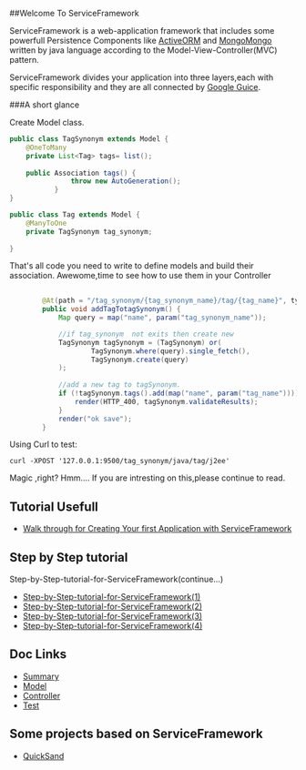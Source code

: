##Welcome To ServiceFramework

ServiceFramework is  a web-application framework that includes some powerfull Persistence Components 
like [ActiveORM](https://github.com/allwefantasy/active_orm) and [MongoMongo](https://github.com/allwefantasy/mongomongo)
written by  java language according to the Model-View-Controller(MVC) pattern.

ServiceFramework divides your application into three layers,each with specific responsibility and they are all connected 
by [Google Guice](http://code.google.com/p/google-guice/).


###A short glance

Create Model class.

```java
public class TagSynonym extends Model {
    @OneToMany
    private List<Tag> tags= list();
		
	public Association tags() {
	           throw new AutoGeneration();
	       }
}

public class Tag extends Model {
    @ManyToOne
    private TagSynonym tag_synonym;
	
}

```

That's all code you need to write to define models and build their association.
Awewome,time to see how to use them in your Controller

```java
        
		@At(path = "/tag_synonym/{tag_synonym_name}/tag/{tag_name}", types = POST)
        public void addTagTotagSynonym() {
            Map query = map("name", param("tag_synonym_name"));

            //if tag_synonym  not exits then create new 
            TagSynonym tagSynonym = (TagSynonym) or(
                    TagSynonym.where(query).single_fetch(),
                    TagSynonym.create(query)
            );
            
			//add a new tag to tagSynonym.
            if (!tagSynonym.tags().add(map("name", param("tag_name")))) {
                render(HTTP_400, tagSynonym.validateResults);
            }
            render("ok save");
        }
```

Using Curl to test:

```shell
curl -XPOST '127.0.0.1:9500/tag_synonym/java/tag/j2ee'
```

Magic ,right? Hmm.... If you are intresting on this,please continue to read.


## Tutorial Usefull


* [Walk through for Creating Your first Application with ServiceFramework](https://github.com/allwefantasy/service_framework_example/blob/master/README.md)


## Step by Step tutorial
Step-by-Step-tutorial-for-ServiceFramework(continue...)

* [Step-by-Step-tutorial-for-ServiceFramework(1)](https://github.com/allwefantasy/service_framework_example/blob/master/README.md)
* [Step-by-Step-tutorial-for-ServiceFramework(2)](https://github.com/allwefantasy/service_framework_example/blob/master/doc/Step-by-Step-tutorial-for-ServiceFramework\(2\).md)
* [Step-by-Step-tutorial-for-ServiceFramework(3)](https://github.com/allwefantasy/service_framework_example/blob/master/doc/Step-by-Step-tutorial-for-ServiceFramework\(3\).md)
* [Step-by-Step-tutorial-for-ServiceFramework(4)](https://github.com/allwefantasy/service_framework_example/blob/master/doc/Step-by-Step-tutorial-for-ServiceFramework\(4\).md)


## Doc Links

* [Summary](https://github.com/allwefantasy/ServiceFramework/tree/master/doc/ServiceFrameworkWiki-start.md)
* [Model](https://github.com/allwefantasy/ServiceFramework/tree/master/doc/ServiceFrameworkWiki-model.md)
* [Controller](https://github.com/allwefantasy/ServiceFramework/tree/master/doc/ServiceFrameworkWiki-controller.md)
* [Test](https://github.com/allwefantasy/ServiceFramework/tree/master/doc/ServiceFrameworkWiki-test.md)


##  Some projects based on ServiceFramework

* [QuickSand](https://github.com/allwefantasy/QuickSand)


